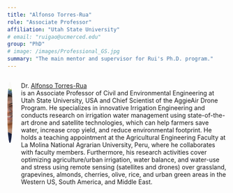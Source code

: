 ```yaml
---
title: "Alfonso Torres-Rua"
role: "Associate Professor"
affiliation: "Utah State University"
# email: "ruigao@ucmerced.edu"
group: "PhD"
# image: /images/Professional_GS.jpg
summary: "The main mentor and supervisor for Rui's Ph.D. program."
---
```



<div style="display: flex; align-items: flex-start; gap: 20px; margin-bottom: 20px;">

  <img src="/images/torres-alfonso.jpg" alt="Alfonso Torres"
       style="width: 140px; height: 140px; object-fit: cover; border-radius: 50%; flex-shrink: 0;">

  <div>
    <p>Dr. <a href="https://engineering.usu.edu/cee/people/faculty/torres-alfonso" target="_blank">Alfonso Torres-Rua</a><br>is an Associate Professor of Civil and Environmental Engineering at Utah State University, USA and Chief Scientist of the AggieAir Drone Program. He specializes in innovative Irrigation Engineering and conducts research on irrigation water management using state-of-the-art drone and satellite technologies, which can help farmers save water, increase crop yield, and reduce environmental footprint. He holds a teaching appointment at the Agricultural Engineering Faculty at La Molina National Agrarian University, Peru, where he collaborates with faculty members. Furthermore, his research activities cover optimizing agriculture/urban irrigation, water balance, and water-use and stress using remote sensing (satellites and drones) over grassland, grapevines, almonds, cherries, olive, rice, and urban green areas in the Western US, South America, and Middle East.</p>
  </div>

</div>